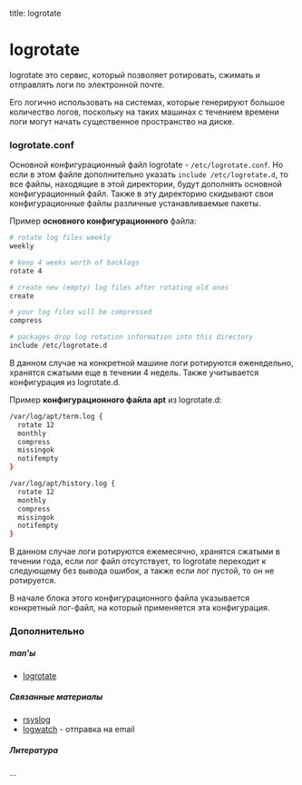 title: logrotate

# **logrotate**

logrotate это сервис, который позволяет ротировать, сжимать и отправлять логи по электронной почте.

Его логично использовать на системах, которые генерируют большое количество логов, поскольку на таких машинах с течением времени логи могут начать существенное пространство на диске. 

### logrotate.conf

Основной конфигурационный файл logrotate - `/etc/logrotate.conf`. Но если в этом файле дополнительно указать `include /etc/logrotate.d`, то все файлы, находящие в этой директории, будут дополнять основной конфигурационный файл. Также в эту директорию скидывают свои конфигурационные файлы различные устанавливаемые пакеты.

Пример **основного конфигурационного** файла:

``` bash
# rotate log files weekly
weekly

# keep 4 weeks worth of backlogs
rotate 4

# create new (empty) log files after rotating old ones
create

# your log files will be compressed
compress

# packages drop log rotation information into this directory
include /etc/logrotate.d
```

В данном случае на конкретной машине логи ротируются еженедельно, хранятся сжатыми еще в течении 4 недель. Также учитывается конфигурация из logrotate.d.

Пример **конфигурационного файла apt** из logrotate.d:

``` bash
/var/log/apt/term.log {
  rotate 12
  monthly
  compress
  missingok
  notifempty
}

/var/log/apt/history.log {
  rotate 12
  monthly
  compress
  missingok
  notifempty
}
```

В данном случае логи ротируются ежемесячно, хранятся сжатыми в течении года,  если лог файл отсутствует, то logrotate переходит к следующему без вывода ошибок, а также если лог пустой, то он не ротируется.

В начале блока этого конфигурационного файла указывается конкретный лог-файл, на который применяется эта конфигурация.

### Дополнительно

##### man'ы

- [logrotate](*/linux/man/logrotate)

##### Связанные материалы

- [rsyslog](*/linux/services/rsyslog)
- [logwatch](*/linux/services/logwatch) - отправка на email

##### Литература

...